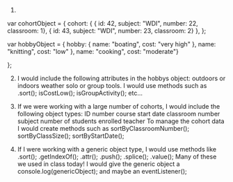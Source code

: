 1.

var cohortObject = {	cohort: {	{	id: 42,
																	subject: "WDI",
																	number: 22,
																	classroom: 1},
																{	id: 43,
																	subject: "WDI",
																	number: 23,
																	classroom: 2}
															},
};

var hobbyObject = { hobby: {
														name: "boating",
														cost: "very high"
														},
														name: "knitting",
														cost: "low"
														},
														name: "cooking",
														cost: "moderate"}
	
};


2. I would include the following attributes in the hobbys object:
			outdoors or indoors
			weather
			solo or group
			tools.
		I would use methods such as .sort(); isCostLow(); isGroupActivity(); etc...

3. If we were working with a large number of cohorts, I would include the following object types:
		ID number
		course
		start date
		classroom number
		subject
		number of students enrolled
		teacher
To manage the cohort data I would create methods such as 
		sortByClassroomNumber();
		sortByClassSize();
		sortByStartDate();

4. If I were working with a generic object type, I would use methods like 
		.sort();
		.getIndexOf();
		.attr();
		.push();
		.splice();
		.value();
	Many of these we used in class today!
	I would give the generic object a console.log(genericObject); and maybe an eventListener();



